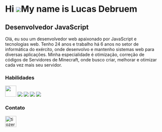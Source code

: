 Hi ![](https://user-images.githubusercontent.com/18350557/176309783-0785949b-9127-417c-8b55-ab5a4333674e.gif)My name is Lucas Debruem
=====================================================================================================================================

Desenvolvedor JavaScript
------------------------

Olá, eu sou um desenvolvedor web apaixonado por JavaScript e tecnologias web. Tenho 24 anos e trabalho há 6 anos no setor de informática do exército, onde desenvolvo e mantenho sistemas web para diversas aplicações. Minha especialidade é otimização, correção de códigos de Servidores de Minecraft, onde busco criar, melhorar e otimizar cada vez mais seu servidor.

### Habilidades 
<p align="left">

<img src = "https://static.wikia.nocookie.net/minecraft_gamepedia/images/c/c7/Grass_Block.png/revision/latest?cb=20230226144250" width="36" height="36"/>
<img src="https://img.shields.io/badge/JavaScript-F7DF1E?style=for-the-badge&logo=javascript&logoColor=black" />
<img src= "https://img.shields.io/badge/Kotlin-0095D5?&style=for-the-badge&logo=kotlin&logoColor=white"/>
<img src = "https://img.shields.io/badge/MySQL-00000F?style=for-the-badge&logo=mysql&logoColor=white">
<img src = "https://img.shields.io/badge/SQLite-07405E?style=for-the-badge&logo=sqlite&logoColor=white">
</a>
                    </p>
                    

### Contato
<p align="left">
<a href="https://discord.com" target="_blank" rel="noreferrer"><img src="https://img.shields.io/badge/Discord-7289DA?style=for-the-badge&logo=discord&logoColor=white" width="36" height="36" alt="tiozero_" /></a>
